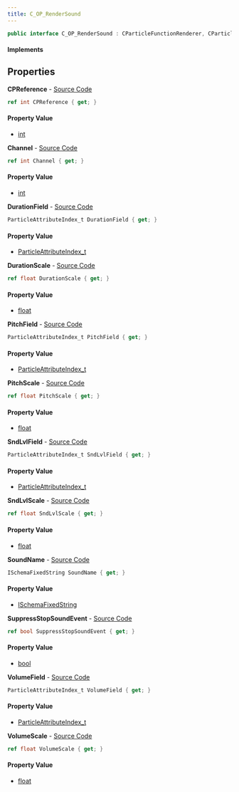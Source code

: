 ```yaml
---
title: C_OP_RenderSound
---
```


```csharp
public interface C_OP_RenderSound : CParticleFunctionRenderer, CParticleFunction, ISchemaClass<CParticleFunction>, ISchemaClass<CParticleFunctionRenderer>, ISchemaClass<C_OP_RenderSound>, ISchemaField, ISchemaClass, INativeHandle
```

#### Implements

## Properties

**CPReference** - [Source Code](https://github.com/swiftly-solution/swiftlys2/blob/master/managed/src/SwiftlyS2.Generated/Schemas/Interfaces/C_OP_RenderSound.cs#L34)

```csharp
ref int CPReference { get; }
```

#### Property Value

- [int](https://learn.microsoft.com/dotnet/api/system.int32)

**Channel** - [Source Code](https://github.com/swiftly-solution/swiftlys2/blob/master/managed/src/SwiftlyS2.Generated/Schemas/Interfaces/C_OP_RenderSound.cs#L32)

```csharp
ref int Channel { get; }
```

#### Property Value

- [int](https://learn.microsoft.com/dotnet/api/system.int32)

**DurationField** - [Source Code](https://github.com/swiftly-solution/swiftlys2/blob/master/managed/src/SwiftlyS2.Generated/Schemas/Interfaces/C_OP_RenderSound.cs#L26)

```csharp
ParticleAttributeIndex_t DurationField { get; }
```

#### Property Value

- [ParticleAttributeIndex_t](/docs/api/shared/schemadefinitions/particleattributeindex_t)

**DurationScale** - [Source Code](https://github.com/swiftly-solution/swiftlys2/blob/master/managed/src/SwiftlyS2.Generated/Schemas/Interfaces/C_OP_RenderSound.cs#L16)

```csharp
ref float DurationScale { get; }
```

#### Property Value

- [float](https://learn.microsoft.com/dotnet/api/system.single)

**PitchField** - [Source Code](https://github.com/swiftly-solution/swiftlys2/blob/master/managed/src/SwiftlyS2.Generated/Schemas/Interfaces/C_OP_RenderSound.cs#L28)

```csharp
ParticleAttributeIndex_t PitchField { get; }
```

#### Property Value

- [ParticleAttributeIndex_t](/docs/api/shared/schemadefinitions/particleattributeindex_t)

**PitchScale** - [Source Code](https://github.com/swiftly-solution/swiftlys2/blob/master/managed/src/SwiftlyS2.Generated/Schemas/Interfaces/C_OP_RenderSound.cs#L20)

```csharp
ref float PitchScale { get; }
```

#### Property Value

- [float](https://learn.microsoft.com/dotnet/api/system.single)

**SndLvlField** - [Source Code](https://github.com/swiftly-solution/swiftlys2/blob/master/managed/src/SwiftlyS2.Generated/Schemas/Interfaces/C_OP_RenderSound.cs#L24)

```csharp
ParticleAttributeIndex_t SndLvlField { get; }
```

#### Property Value

- [ParticleAttributeIndex_t](/docs/api/shared/schemadefinitions/particleattributeindex_t)

**SndLvlScale** - [Source Code](https://github.com/swiftly-solution/swiftlys2/blob/master/managed/src/SwiftlyS2.Generated/Schemas/Interfaces/C_OP_RenderSound.cs#L18)

```csharp
ref float SndLvlScale { get; }
```

#### Property Value

- [float](https://learn.microsoft.com/dotnet/api/system.single)

**SoundName** - [Source Code](https://github.com/swiftly-solution/swiftlys2/blob/master/managed/src/SwiftlyS2.Generated/Schemas/Interfaces/C_OP_RenderSound.cs#L36)

```csharp
ISchemaFixedString SoundName { get; }
```

#### Property Value

- [ISchemaFixedString](/docs/api/shared/schemas/ischemafixedstring)

**SuppressStopSoundEvent** - [Source Code](https://github.com/swiftly-solution/swiftlys2/blob/master/managed/src/SwiftlyS2.Generated/Schemas/Interfaces/C_OP_RenderSound.cs#L38)

```csharp
ref bool SuppressStopSoundEvent { get; }
```

#### Property Value

- [bool](https://learn.microsoft.com/dotnet/api/system.boolean)

**VolumeField** - [Source Code](https://github.com/swiftly-solution/swiftlys2/blob/master/managed/src/SwiftlyS2.Generated/Schemas/Interfaces/C_OP_RenderSound.cs#L30)

```csharp
ParticleAttributeIndex_t VolumeField { get; }
```

#### Property Value

- [ParticleAttributeIndex_t](/docs/api/shared/schemadefinitions/particleattributeindex_t)

**VolumeScale** - [Source Code](https://github.com/swiftly-solution/swiftlys2/blob/master/managed/src/SwiftlyS2.Generated/Schemas/Interfaces/C_OP_RenderSound.cs#L22)

```csharp
ref float VolumeScale { get; }
```

#### Property Value

- [float](https://learn.microsoft.com/dotnet/api/system.single)

